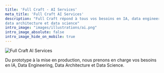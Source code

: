 ```yaml
---
title: 'Full Craft - AI Services'
meta_title: 'Full Craft AI Services'
description: "Full Craft répond à tous vos besoins en IA, data engineering, 
data architecture et data science"
intro_image: "images/illustrations/ai.png"
intro_image_absolute: false
intro_image_hide_on_mobile: true
---
```


![Full Craft AI Services](/images/logo/logo.png)

Du prototype à la mise en production, nous prenons en 
charge vos besoins en IA, Data Engineering, Data 
Architecture et Data Science.
